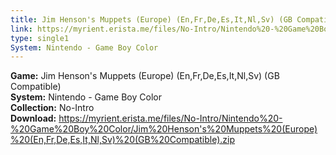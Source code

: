 ```yaml
---
title: Jim Henson's Muppets (Europe) (En,Fr,De,Es,It,Nl,Sv) (GB Compatible)
link: https://myrient.erista.me/files/No-Intro/Nintendo%20-%20Game%20Boy%20Color/Jim%20Henson's%20Muppets%20(Europe)%20(En,Fr,De,Es,It,Nl,Sv)%20(GB%20Compatible).zip
type: single1
System: Nintendo - Game Boy Color
---
```

<b>Game:</b> Jim Henson's Muppets (Europe) (En,Fr,De,Es,It,Nl,Sv) (GB Compatible)<br>
<b>System:</b> Nintendo - Game Boy Color<br>
<b>Collection:</b> No-Intro<br>
<b>Download:</b> https://myrient.erista.me/files/No-Intro/Nintendo%20-%20Game%20Boy%20Color/Jim%20Henson's%20Muppets%20(Europe)%20(En,Fr,De,Es,It,Nl,Sv)%20(GB%20Compatible).zip